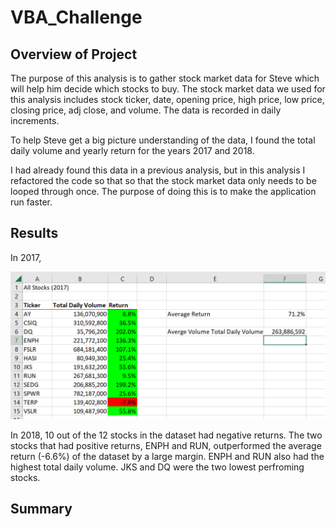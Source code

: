 # VBA_Challenge

## Overview of Project

The purpose of this analysis is to gather stock market data for Steve which will help him decide which stocks to buy. The stock market data we used for this analysis includes stock ticker, date, opening price, high price, low price, closing price, adj close, and volume. The data is recorded in daily increments. 

To help Steve get a big picture understanding of the data, I found the total daily volume and yearly return for the years 2017 and 2018.

I had already found this data in a previous analysis, but in this analysis I refactored the code so that so that the stock market data only needs to be looped through once. The purpose of doing this is to make the application run faster.

## Results

In 2017,

![All_Stocks(2017)](https://github.com/jolwig/VBA_Challenge/blob/main/All_Stocks(2017).PNG)

In 2018, 10 out of the 12 stocks in the dataset had negative returns. The two stocks that had positive returns, ENPH and RUN, outperformed the average return (-6.6%) of the dataset by a large margin. ENPH and RUN also had the highest total daily volume. JKS and DQ were the two lowest perfroming stocks.

## Summary

